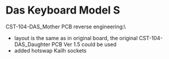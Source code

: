 # Das Keyboard Model S

CST-104-DAS_Mother PCB  reverse engineering:\
- layout is the same as in original board, the original CST-104-DAS_Daughter
PCB Ver 1.5 could be used
- added hotswap Kailh sockets

